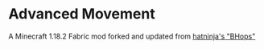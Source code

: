 # Advanced Movement
A Minecraft 1.18.2 Fabric mod forked and updated from [hatninja's "BHops"](https://github.com/hatninja/Bhops)
